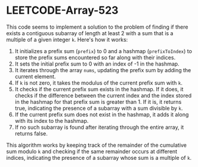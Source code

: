 # LEETCODE-Array-523
This code seems to implement a solution to the problem of finding if there exists a contiguous subarray of length at least 2 with a sum that is a multiple of a given integer `k`. Here's how it works:

1. It initializes a prefix sum (`prefix`) to 0 and a hashmap (`prefixToIndex`) to store the prefix sums encountered so far along with their indices.
2. It sets the initial prefix sum to 0 with an index of -1 in the hashmap.
3. It iterates through the array `nums`, updating the prefix sum by adding the current element.
4. If `k` is not zero, it takes the modulus of the current prefix sum with `k`.
5. It checks if the current prefix sum exists in the hashmap. If it does, it checks if the difference between the current index and the index stored in the hashmap for that prefix sum is greater than 1. If it is, it returns true, indicating the presence of a subarray with a sum divisible by `k`.
6. If the current prefix sum does not exist in the hashmap, it adds it along with its index to the hashmap.
7. If no such subarray is found after iterating through the entire array, it returns false.

This algorithm works by keeping track of the remainder of the cumulative sum modulo `k` and checking if the same remainder occurs at different indices, indicating the presence of a subarray whose sum is a multiple of `k`.
